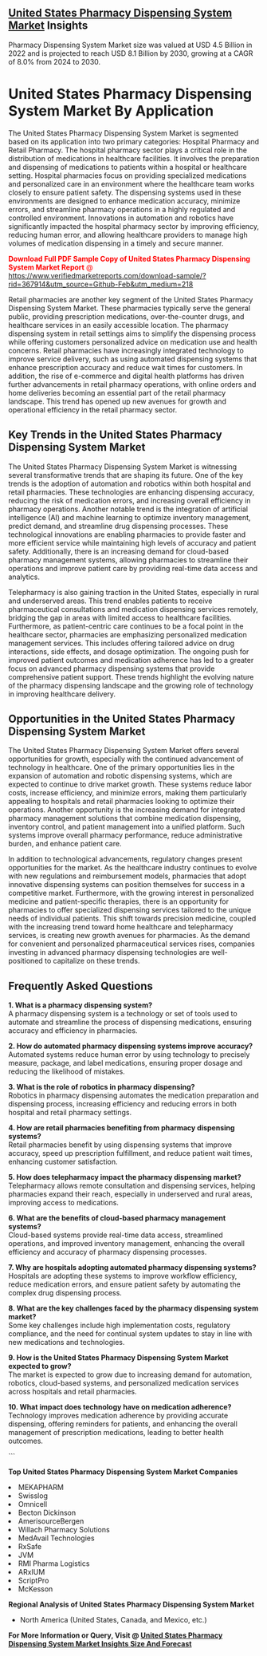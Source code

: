 <h2><a href="https://www.verifiedmarketreports.com/download-sample/?rid=367914&amp;utm_source=Github-Feb&amp;utm_medium=218" target="_blank">United States Pharmacy Dispensing System Market</a> Insights</h2><p>Pharmacy Dispensing System Market size was valued at USD 4.5 Billion in 2022 and is projected to reach USD 8.1 Billion by 2030, growing at a CAGR of 8.0% from 2024 to 2030.</p><p> <h1>United States Pharmacy Dispensing System Market By Application</h1> <p>The United States Pharmacy Dispensing System Market is segmented based on its application into two primary categories: Hospital Pharmacy and Retail Pharmacy. The hospital pharmacy sector plays a critical role in the distribution of medications in healthcare facilities. It involves the preparation and dispensing of medications to patients within a hospital or healthcare setting. Hospital pharmacies focus on providing specialized medications and personalized care in an environment where the healthcare team works closely to ensure patient safety. The dispensing systems used in these environments are designed to enhance medication accuracy, minimize errors, and streamline pharmacy operations in a highly regulated and controlled environment. Innovations in automation and robotics have significantly impacted the hospital pharmacy sector by improving efficiency, reducing human error, and allowing healthcare providers to manage high volumes of medication dispensing in a timely and secure manner. <p><span class=""><span style="color: #ff0000;"><strong>Download Full PDF Sample Copy of United States Pharmacy Dispensing System Market Report</strong> @ </span><a href="https://www.verifiedmarketreports.com/download-sample/?rid=367914&amp;utm_source=Github-Feb&amp;utm_medium=218" target="_blank">https://www.verifiedmarketreports.com/download-sample/?rid=367914&amp;utm_source=Github-Feb&amp;utm_medium=218</a></span></p></p> <p>Retail pharmacies are another key segment of the United States Pharmacy Dispensing System Market. These pharmacies typically serve the general public, providing prescription medications, over-the-counter drugs, and healthcare services in an easily accessible location. The pharmacy dispensing system in retail settings aims to simplify the dispensing process while offering customers personalized advice on medication use and health concerns. Retail pharmacies have increasingly integrated technology to improve service delivery, such as using automated dispensing systems that enhance prescription accuracy and reduce wait times for customers. In addition, the rise of e-commerce and digital health platforms has driven further advancements in retail pharmacy operations, with online orders and home deliveries becoming an essential part of the retail pharmacy landscape. This trend has opened up new avenues for growth and operational efficiency in the retail pharmacy sector. <h2>Key Trends in the United States Pharmacy Dispensing System Market</h2> <p>The United States Pharmacy Dispensing System Market is witnessing several transformative trends that are shaping its future. One of the key trends is the adoption of automation and robotics within both hospital and retail pharmacies. These technologies are enhancing dispensing accuracy, reducing the risk of medication errors, and increasing overall efficiency in pharmacy operations. Another notable trend is the integration of artificial intelligence (AI) and machine learning to optimize inventory management, predict demand, and streamline drug dispensing processes. These technological innovations are enabling pharmacies to provide faster and more efficient service while maintaining high levels of accuracy and patient safety. Additionally, there is an increasing demand for cloud-based pharmacy management systems, allowing pharmacies to streamline their operations and improve patient care by providing real-time data access and analytics. <p>Telepharmacy is also gaining traction in the United States, especially in rural and underserved areas. This trend enables patients to receive pharmaceutical consultations and medication dispensing services remotely, bridging the gap in areas with limited access to healthcare facilities. Furthermore, as patient-centric care continues to be a focal point in the healthcare sector, pharmacies are emphasizing personalized medication management services. This includes offering tailored advice on drug interactions, side effects, and dosage optimization. The ongoing push for improved patient outcomes and medication adherence has led to a greater focus on advanced pharmacy dispensing systems that provide comprehensive patient support. These trends highlight the evolving nature of the pharmacy dispensing landscape and the growing role of technology in improving healthcare delivery. <h2>Opportunities in the United States Pharmacy Dispensing System Market</h2> <p>The United States Pharmacy Dispensing System Market offers several opportunities for growth, especially with the continued advancement of technology in healthcare. One of the primary opportunities lies in the expansion of automation and robotic dispensing systems, which are expected to continue to drive market growth. These systems reduce labor costs, increase efficiency, and minimize errors, making them particularly appealing to hospitals and retail pharmacies looking to optimize their operations. Another opportunity is the increasing demand for integrated pharmacy management solutions that combine medication dispensing, inventory control, and patient management into a unified platform. Such systems improve overall pharmacy performance, reduce administrative burden, and enhance patient care. <p>In addition to technological advancements, regulatory changes present opportunities for the market. As the healthcare industry continues to evolve with new regulations and reimbursement models, pharmacies that adopt innovative dispensing systems can position themselves for success in a competitive market. Furthermore, with the growing interest in personalized medicine and patient-specific therapies, there is an opportunity for pharmacies to offer specialized dispensing services tailored to the unique needs of individual patients. This shift towards precision medicine, coupled with the increasing trend toward home healthcare and telepharmacy services, is creating new growth avenues for pharmacies. As the demand for convenient and personalized pharmaceutical services rises, companies investing in advanced pharmacy dispensing technologies are well-positioned to capitalize on these trends. <h2>Frequently Asked Questions</h2> <p><strong>1. What is a pharmacy dispensing system?</strong><br> A pharmacy dispensing system is a technology or set of tools used to automate and streamline the process of dispensing medications, ensuring accuracy and efficiency in pharmacies.</p> <p><strong>2. How do automated pharmacy dispensing systems improve accuracy?</strong><br> Automated systems reduce human error by using technology to precisely measure, package, and label medications, ensuring proper dosage and reducing the likelihood of mistakes.</p> <p><strong>3. What is the role of robotics in pharmacy dispensing?</strong><br> Robotics in pharmacy dispensing automates the medication preparation and dispensing process, increasing efficiency and reducing errors in both hospital and retail pharmacy settings.</p> <p><strong>4. How are retail pharmacies benefiting from pharmacy dispensing systems?</strong><br> Retail pharmacies benefit by using dispensing systems that improve accuracy, speed up prescription fulfillment, and reduce patient wait times, enhancing customer satisfaction.</p> <p><strong>5. How does telepharmacy impact the pharmacy dispensing market?</strong><br> Telepharmacy allows remote consultation and dispensing services, helping pharmacies expand their reach, especially in underserved and rural areas, improving access to medications.</p> <p><strong>6. What are the benefits of cloud-based pharmacy management systems?</strong><br> Cloud-based systems provide real-time data access, streamlined operations, and improved inventory management, enhancing the overall efficiency and accuracy of pharmacy dispensing processes.</p> <p><strong>7. Why are hospitals adopting automated pharmacy dispensing systems?</strong><br> Hospitals are adopting these systems to improve workflow efficiency, reduce medication errors, and ensure patient safety by automating the complex drug dispensing process.</p> <p><strong>8. What are the key challenges faced by the pharmacy dispensing system market?</strong><br> Some key challenges include high implementation costs, regulatory compliance, and the need for continual system updates to stay in line with new medications and technologies.</p> <p><strong>9. How is the United States Pharmacy Dispensing System Market expected to grow?</strong><br> The market is expected to grow due to increasing demand for automation, robotics, cloud-based systems, and personalized medication services across hospitals and retail pharmacies.</p> <p><strong>10. What impact does technology have on medication adherence?</strong><br> Technology improves medication adherence by providing accurate dispensing, offering reminders for patients, and enhancing the overall management of prescription medications, leading to better health outcomes.</p> ```</p><p><strong>Top United States Pharmacy Dispensing System Market Companies</strong></p><div data-test-id=""><p><li>MEKAPHARM</li><li> Swisslog</li><li> Omnicell</li><li> Becton Dickinson</li><li> AmerisourceBergen</li><li> Willach Pharmacy Solutions</li><li> MedAvail Technologies</li><li> RxSafe</li><li> JVM</li><li> RMI Pharma Logistics</li><li> ARxIUM</li><li> ScriptPro</li><li> McKesson</li></p><div><strong>Regional Analysis of&nbsp;United States Pharmacy Dispensing System Market</strong></div><ul><li dir="ltr"><p dir="ltr">North America&nbsp;(United States, Canada, and Mexico, etc.)</p></li></ul><p><strong>For More Information or Query, Visit @&nbsp;</strong><strong><a href="https://www.verifiedmarketreports.com/product/pharmacy-dispensing-system-market/?utm_source=Github-Feb&amp;utm_medium=218" target="_blank">United States Pharmacy Dispensing System Market Insights Size And Forecast</a></strong></p></div>
